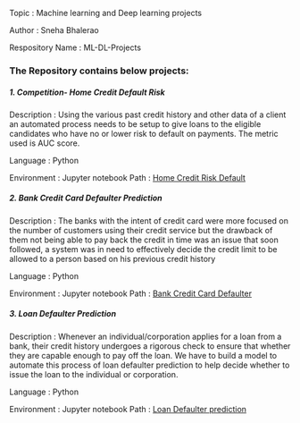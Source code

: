 Topic : Machine learning and Deep learning projects

Author : Sneha Bhalerao

Respository Name : ML-DL-Projects
  

### The Repository contains below projects:  

##### 1. Competition- Home Credit Default Risk
Description : Using the various past credit history and other data of a client an automated process needs to be setup to give loans to the eligible candidates who have no or lower risk to default on payments. The metric used is AUC score.

Language : Python

Environment : Jupyter notebook 
Path : <a href="https://github.com/Sneha1-1/ML-DL-Projects/tree/main/HomeCreditDefault">Home Credit Risk Default</a>


##### 2. Bank Credit Card Defaulter Prediction
Description : The banks with the intent of credit card were more focused on the number of customers using their credit service but the drawback of them not being able to pay back the credit in time was an issue that soon followed, a system was in need to effectively decide the credit limit to be allowed to a person based on his previous credit history

Language : Python

Environment : Jupyter notebook 
Path : <a href="https://github.com/Sneha1-1/ML-DL-Projects/tree/main/Bank-Credit-Card">Bank Credit Card Defaulter</a>


##### 3. Loan Defaulter Prediction
Description : Whenever an individual/corporation applies for a loan from a bank, their credit history undergoes a rigorous check to ensure that whether they are capable enough to pay off the loan. We have to build a model to automate this process of loan defaulter prediction to help decide whether to issue the loan to the individual or corporation.

Language : Python

Environment : Jupyter notebook 
Path : <a href="https://github.com/Sneha1-1/ML-DL-Projects/tree/main/Loan_Defaulter_Prediction">Loan Defaulter prediction</a>
